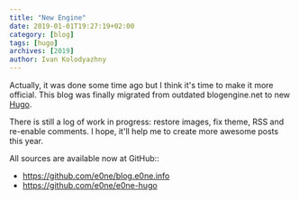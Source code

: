```yaml
---
title: "New Engine"
date: 2019-01-01T19:27:19+02:00
category: [blog]
tags: [hugo]
archives: [2019]
author: Ivan Kolodyazhny
---
```


Actually, it was done some time ago but I think it's time to make it more
official. This blog was finally migrated from outdated blogengine.net to new
[Hugo](https://gohugo.io/).

There is still a log of work in progress: restore images, fix theme, RSS and
re-enable comments. I hope, it'll help me to create more awesome posts this
year.

All sources are available now at GitHub::

* https://github.com/e0ne/blog.e0ne.info
* https://github.com/e0ne/e0ne-hugo